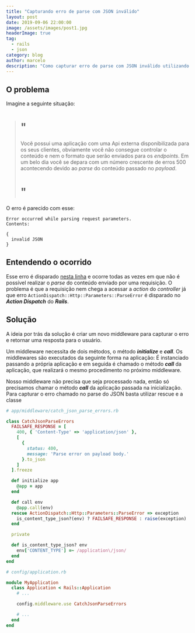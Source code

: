 ```yaml
---
title: "Capturando erro de parse com JSON inválido"
layout: post
date: 2019-09-06 22:00:00
image: /assets/images/post1.jpg
headerImage: true
tag:
  - rails
  - json
category: blog
author: marcelo
description: "Como capturar erro de parse com JSON inválido utilizando middleware do Rails"
---
```


## O problema

Imagine a seguinte situação:

> # "
> Você possui uma aplicação com uma Api externa disponibilizada para os seus
> clientes, obviamente você não consegue controlar o conteúdo e nem o formato
> que serão enviados para os *endpoints*. Em um belo dia você se depara com um
> número crescente de erros 500 acontecendo devido ao *parse* do conteúdo passado
> no *payload*.
> # "

O erro é parecido com esse:

```
Error occurred while parsing request parameters.
Contents:

{
  invalid JSON
}
```

## Entendendo o ocorrido

Esse erro é disparado [nesta linha](https://github.com/rails/rails/blob/98a57aa5f610bc66af31af409c72173cdeeb3c9e/actionpack/lib/action_dispatch/http/parameters.rb#L114)
e ocorre todas as vezes em que não é possível realizar o *parse* do conteúdo enviado por uma requisição.
O problema é que a requisição nem chega a acessar a *action* do *controller* já que erro
`ActionDispatch::Http::Parameters::ParseError` é disparado no ***Action Dispatch*** do ***Rails***.

## Solução

A ideia por trás da solução é criar um novo middleware para capturar o erro
e retornar uma resposta para o usuário.

Um middleware necessita de dois métodos, o método ***initialize*** e ***call***. Os middlewares
são executados da seguinte forma na aplicação: É instanciado passando a própria aplicação
e em seguida é chamado o método ***call*** da aplicação, que realizará o mesmo procedimento
no próximo middleware.

Nosso middleware não precisa que seja processado nada, então só precisamos
chamar o método ***call*** da aplicação passada na inicialização. Para capturar o erro
chamado no parse do JSON basta utilizar rescue e a classe

``` ruby
# app/middleware/catch_json_parse_errors.rb

class CatchJsonParseErrors
  FAILSAFE_RESPONSE = [
    400, { 'Content-Type' => 'application/json' },
    [
      {
        status: 400,
        message: 'Parse error on payload body.'
      }.to_json
    ]
  ].freeze

  def initialize app
    @app = app
  end

  def call env
    @app.call(env)
  rescue ActionDispatch::Http::Parameters::ParseError => exception
    is_content_type_json?(env) ? FAILSAFE_RESPONSE : raise(exception)
  end

  private

  def is_content_type_json? env
    env['CONTENT_TYPE'] =~ /application\/json/
  end
end
```

``` ruby
# config/application.rb

module MyApplication
  class Application < Rails::Application
    # ...

    config.middleware.use CatchJsonParseErrors

    # ...
  end
end
```
